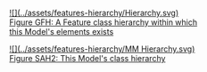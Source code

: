 <a href="../../assets/features-hierarchy/Hierarchy.svg">
<figure id="figure-gfh" markdown style="width:70%">
  ![](../assets/features-hierarchy/Hierarchy.svg)
  <figcaption>Figure GFH: A Feature class hierarchy within which this Model's elements exists</figcaption>
</figure>
</a>


<a href="../../assets/features-hierarchy/MM Hierarchy.svg">
<figure id="figure-bh" markdown>
  ![](../assets/features-hierarchy/MM Hierarchy.svg)
  <figcaption>Figure SAH2: This Model's class hierarchy</figcaption>
</figure>
</a>
